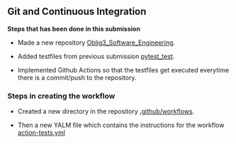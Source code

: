 ## Git and Continuous Integration


**Steps that has been done in this submission**

* Made a new repository [Oblig3_Software_Engineering](https://github.com/stian96/Oblig3_Software_Engineering).

* Added testfiles from previous submission [pytest_test](https://github.com/stian96/Oblig3_Software_Engineering/tree/main/pytest_test).

* Implemented Github Actions so that the testfiles get executed everytime there is a commit/push to the repository.


### Steps in creating the workflow

* Created a new directory in the repository [.github/workflows](https://github.com/stian96/Oblig3_Software_Engineering/tree/main/.github/workflows).

* Then a new YALM file which contains the instructions for the workflow [action-tests.yml](https://github.com/stian96/Oblig3_Software_Engineering/blob/main/.github/workflows/action-tests.yml)






